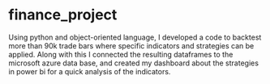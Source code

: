 # finance_project
Using python and object-oriented language, I developed a code to backtest more than 90k trade bars where specific indicators and strategies can be applied. Along with this I connected the resulting dataframes to the microsoft azure data base, and created my dashboard about the strategies in power bi for a quick analysis of the indicators. 
